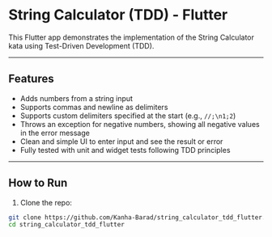 # String Calculator (TDD) - Flutter

This Flutter app demonstrates the implementation of the String Calculator kata using Test-Driven Development (TDD).

---

## Features

- Adds numbers from a string input
- Supports commas and newline as delimiters
- Supports custom delimiters specified at the start (e.g., `//;\n1;2`)
- Throws an exception for negative numbers, showing all negative values in the error message
- Clean and simple UI to enter input and see the result or error
- Fully tested with unit and widget tests following TDD principles

---

## How to Run

1. Clone the repo:

```bash
git clone https://github.com/Kanha-Barad/string_calculator_tdd_flutter.git
cd string_calculator_tdd_flutter
